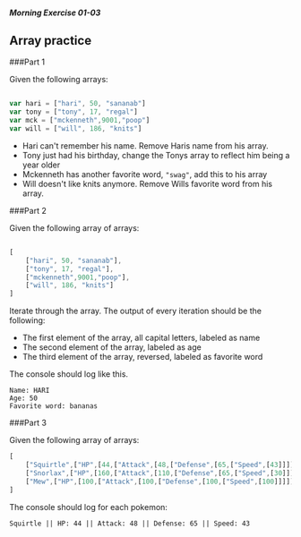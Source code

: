 ##### Morning Exercise 01-03

## Array practice

###Part 1

Given the following arrays:

```javascript

var hari = ["hari", 50, "sananab"]
var tony = ["tony", 17, "regal"]
var mck = ["mckenneth",9001,"poop"]
var will = ["will", 186, "knits"]

```
- Hari can't remember his name. Remove Haris name from his array.
- Tony just had his birthday, change the Tonys array to reflect him being a year older
- Mckenneth has another favorite word, `"swag"`, add this to his array
- Will doesn't like knits anymore. Remove Wills favorite word from his array.

###Part 2

Given the following array of arrays:

```javascript

[
	["hari", 50, "sananab"],
	["tony", 17, "regal"],
	["mckenneth",9001,"poop"],
	["will", 186, "knits"]
]

```
Iterate through the array. The output of every iteration should be the following:
- The first element of the array, all capital letters, labeled as name
- The second element of the array, labeled as age
- The third element of the array, reversed, labeled as favorite word

The console should log like this.

```
Name: HARI
Age: 50
Favorite word: bananas

```
###Part 3

Given the following array of arrays: 


```javascript
[ 
	["Squirtle",["HP",[44,["Attack",[48,["Defense",[65,["Speed",[43]]]]]]]]], 
	["Snorlax",["HP",[160,["Attack",[110,["Defense",[65,["Speed",[30]]]]]]]]], 
	["Mew",["HP",[100,["Attack",[100,["Defense",[100,["Speed",[100]]]]]]]]]
]
```
The console should log for each pokemon:

```
Squirtle || HP: 44 || Attack: 48 || Defense: 65 || Speed: 43

```














